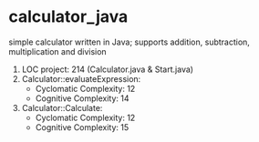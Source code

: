 # calculator_java
simple calculator written in Java; supports addition, subtraction, multiplication and division

1. LOC project: 214 (Calculator.java & Start.java)
2. Calculator::evaluateExpression:
    - Cyclomatic Complexity: 12
    - Cognitive Complexity: 14
3. Calculator::Calculate:
    - Cyclomatic Complexity: 12
    - Cognitive Complexity: 15
